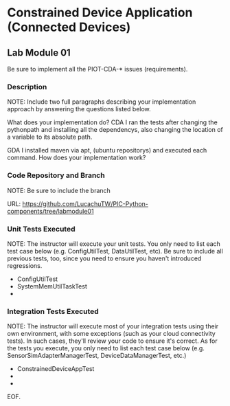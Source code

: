# Constrained Device Application (Connected Devices)

## Lab Module 01

Be sure to implement all the PIOT-CDA-* issues (requirements).

### Description

NOTE: Include two full paragraphs describing your implementation approach by answering the questions listed below.

What does your implementation do? 
CDA
I ran the tests after changing the pythonpath and installing all the dependencys, also changing the location of a variable to its absolute path.

GDA
I installed maven via apt, (ubuntu repositorys) and executed each command.
How does your implementation work?

### Code Repository and Branch

NOTE: Be sure to include the branch 

URL: https://github.com/LucachuTW/PIC-Python-components/tree/labmodule01

### Unit Tests Executed

NOTE: The instructor will execute your unit tests. You only need to list each test case below
(e.g. ConfigUtilTest, DataUtilTest, etc). Be sure to include all previous tests, too,
since you need to ensure you haven't introduced regressions.

- ConfigUtilTest
- SystemMemUtilTaskTest
- 

### Integration Tests Executed

NOTE: The instructor will execute most of your integration tests using their own environment, with
some exceptions (such as your cloud connectivity tests). In such cases, they'll review
your code to ensure it's correct. As for the tests you execute, you only need to list each
test case below (e.g. SensorSimAdapterManagerTest, DeviceDataManagerTest, etc.)

- ConstrainedDeviceAppTest
- 
- 

EOF.
